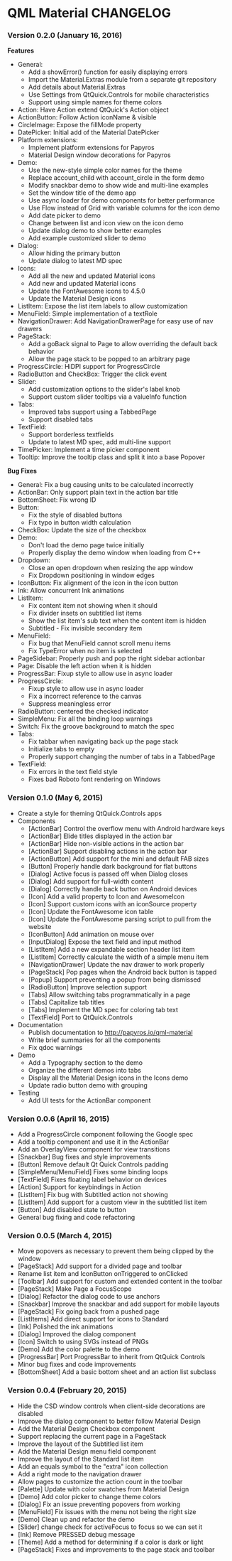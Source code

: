 QML Material CHANGELOG
======================

### Version 0.2.0 (January 16, 2016)

**Features**
 * General:
   * Add a showError() function for easily displaying errors
   * Import the Material.Extras module from a separate git repository
   * Add details about Material.Extras
   * Use Settings from QtQuick.Controls for mobile characteristics
   * Support using simple names for theme colors
 * Action: Have Action extend QtQuick's Action object
 * ActionButton: Follow Action iconName & visible
 * CircleImage: Expose the fillMode property
 * DatePicker: Initial add of the Material DatePicker
 * Platform extensions:
   * Implement platform extensions for Papyros
   * Material Design window decorations for Papyros
 * Demo:
   * Use the new-style simple color names for the theme
   * Replace account_child with account_circle in the form demo
   * Modify snackbar demo to show wide and multi-line examples
   * Set the window title of the demo app
   * Use async loader for demo components for better performance
   * Use Flow instead of Grid with variable columns for the icon demo
   * Add date picker to demo
   * Change between list and icon view on the icon demo
   * Update dialog demo to show better examples
   * Add example customized slider to demo
 * Dialog:
   * Allow hiding the primary button
   * Update dialog to latest MD spec
 * Icons:
   * Add all the new and updated Material icons
   * Add new and updated Material icons
   * Update the FontAwesome icons to 4.5.0
   * Update the Material Design icons
 * ListItem: Expose the list item labels to allow customization
 * MenuField: Simple implementation of a textRole
 * NavigationDrawer: Add NavigationDrawerPage for easy use of nav drawers
 * PageStack:
   * Add a goBack signal to Page to allow overriding the default back behavior
   * Allow the page stack to be popped to an arbitrary page
 * ProgressCircle: HiDPI support for ProgressCircle
 * RadioButton and CheckBox: Trigger the click event
 * Slider:
   * Add customization options to the slider's label knob
   * Support custom slider tooltips via a valueInfo function
 * Tabs:
   * Improved tabs support using a TabbedPage
   * Support disabled tabs
 * TextField:
   * Support borderless textfields
   * Update to latest MD spec, add multi-line support
 * TimePicker: Implement a time picker component
 * Tooltip: Improve the tooltip class and split it into a base Popover

**Bug Fixes**
 * General: Fix a bug causing units to be calculated incorrectly
 * ActionBar: Only support plain text in the action bar title
 * BottomSheet: Fix wrong ID
 * Button:
   * Fix the style of disabled buttons
   * Fix typo in button width calculation
 * CheckBox: Update the size of the checkbox
 * Demo:
   * Don't load the demo page twice initially
   * Properly display the demo window when loading from C++
 * Dropdown:
   * Close an open dropdown when resizing the app window
   * Fix Dropdown positioning in window edges
 * IconButton: Fix alignment of the icon in the icon button
 * Ink: Allow concurrent Ink animations
 * ListItem:
   * Fix content item not showing when it should
   * Fix divider insets on subtitled list items
   * Show the list item's sub text when the content item is hidden
   * Subtitled - Fix invisible secondary item
 * MenuField:
   * Fix bug that MenuField cannot scroll menu items
   * Fix TypeError when no item is selected
 * PageSidebar: Properly push and pop the right sidebar actionbar
 * Page: Disable the left action when it is hidden
 * ProgressBar: Fixup style to allow use in async loader
 * ProgressCircle:
   * Fixup style to allow use in async loader
   * Fix a incorrect reference to the canvas
   * Suppress meaningless error
 * RadioButton: centered the checked indicator
 * SimpleMenu: Fix all the binding loop warnings
 * Switch: Fix the groove background to match the spec
 * Tabs:
   * Fix tabbar when navigating back up the page stack
   * Initialize tabs to empty
   * Properly support changing the number of tabs in a TabbedPage
 * TextField:
   * Fix errors in the text field style
   * Fixes bad Roboto font rendering on Windows


### Version 0.1.0 (May 6, 2015)

 * Create a style for theming QtQuick.Controls apps
 * Components
   * [ActionBar] Control the overflow menu with Android hardware keys
   * [ActionBar] Elide titles displayed in the action bar
   * [ActionBar] Hide non-visible actions in the action bar
   * [ActionBar] Support disabling actions in the action bar
   * [ActionButton] Add support for the mini and default FAB sizes
   * [Button] Properly handle dark background for flat buttons
   * [Dialog] Active focus is passed off when Dialog closes
   * [Dialog] Add support for full-width content
   * [Dialog] Correctly handle back button on Android devices
   * [Icon] Add a valid property to Icon and AwesomeIcon
   * [Icon] Support custom icons with an iconSource property
   * [Icon] Update the FontAwesome icon table
   * [Icon] Update the FontAwesome parsing script to pull from the website
   * [IconButton] Add animation on mouse over
   * [InputDialog] Expose the text field and input method
   * [ListItem] Add a new expandable section header list item
   * [ListItem] Correctly calculate the width of a simple menu item
   * [NavigationDrawer] Update the nav drawer to work properly
   * [PageStack] Pop pages when the Android back button is tapped
   * [Popup] Support preventing a popup from being dismissed
   * [RadioButton] Improve selection support
   * [Tabs] Allow switching tabs programmatically in a page
   * [Tabs] Capitalize tab titles
   * [Tabs] Implement the MD spec for coloring tab text
   * [TextField] Port to QtQuick.Controls
 * Documentation
   * Publish documentation to http://papyros.io/qml-material
   * Write brief summaries for all the components
   * Fix qdoc warnings
 * Demo
   * Add a Typography section to the demo
   * Organize the different demos into tabs
   * Display all the Material Design icons in the Icons demo
   * Update radio button demo with grouping
 * Testing
   * Add UI tests for the ActionBar component


### Version 0.0.6 (April 16, 2015)

 * Add a ProgressCircle component following the Google spec
 * Add a tooltip component and use it in the ActionBar
 * Add an OverlayView component for view transitions  
 * [Snackbar] Bug fixes and style improvements
 * [Button] Remove default Qt Quick Controls padding
 * [SimpleMenu/MenuField] Fixes some binding loops
 * [TextField] Fixes floating label behavior on devices
 * [Action] Support for keybindings in Action
 * [ListItem] Fix bug with Subtitled action not showing
 * [ListItem] Add support for a custom view in the subtitled list item
 * [Button] Add disabled state to button
 * General bug fixing and code refactoring


### Version 0.0.5 (March 4, 2015)

 * Move popovers as necessary to prevent them being clipped by the window
 * [PageStack] Add support for a divided page and toolbar
 * Rename list item and IconButton onTriggered to onClicked
 * [Toolbar] Add support for custom and extended content in the toolbar
 * [PageStack] Make Page a FocusScope
 * [Dialog] Refactor the dialog code to use anchors
 * [Snackbar] Improve the snackbar and add support for mobile layouts
 * [PageStack] Fix going back from a pushed page
 * [ListItems] Add direct support for icons to Standard
 * [Ink] Polished the ink animations
 * [Dialog] Improved the dialog component
 * [Icon] Switch to using SVGs instead of PNGs
 * [Demo] Add the color palette to the demo
 * [ProgressBar] Port ProgressBar to inherit from QtQuick Controls
 * Minor bug fixes and code improvements
 * [BottomSheet] Add a basic bottom sheet and an action list subclass


### Version 0.0.4 (February 20, 2015)

 * Hide the CSD window controls when client-side decorations are disabled
 * Improve the dialog component to better follow Material Design
 * Add the Material Design Checkbox component
 * Support replacing the current page in a PageStack
 * Improve the layout of the Subtitled list item
 * Add the Material Design menu field component
 * Improve the layout of the Standard list item
 * Add an equals symbol to the "extra" icon collection
 * Add a right mode to the navigation drawer
 * Allow pages to customize the action count in the toolbar
 * [Palette] Update with color swatches from Material Design
 * [Demo] Add color picker to change theme colors
 * [Dialog] Fix an issue preventing popovers from working
 * [MenuField] Fix issues with the menu not being the right size
 * [Demo] Clean up and refactor the demo
 * [Slider] change check for activeFocus to focus so we can set it
 * [Ink] Remove PRESSED debug message
 * [Theme] Add a method for determining if a color is dark or light
 * [PageStack] Fixes and improvements to the page stack and toolbar
